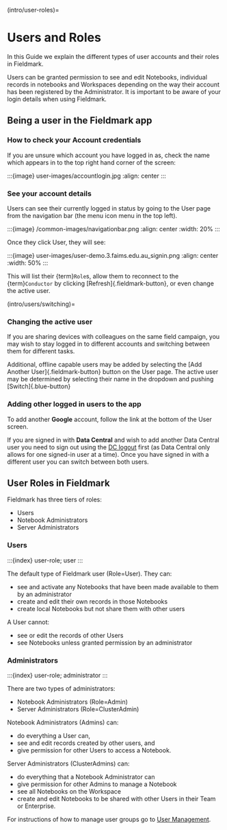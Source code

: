 (intro/user-roles)=
# Users and Roles

In this Guide we explain the different types of user accounts and their roles in Fieldmark.

Users can be granted permission to see and edit Notebooks, individual records in notebooks and Workspaces depending on the way their account has been registered by the Administrator. It is important to be aware of your login details when using Fieldmark.  

## Being a user in the Fieldmark app

### How to check your Account credentials

If you are unsure which account you have logged in as, check the name which appears in to the top right hand corner of the screen: 

:::{image} user-images/accountlogin.jpg
:align: center
:::


### See your account details

Users can see their currently logged in status by going to the User page from the navigation bar (the menu icon <span class="material-icons">menu</span> in the top left).

:::{image} /common-images/navigationbar.png
:align: center
:width: 20%
:::

Once they click User, they will see:

:::{image} user-images/user-demo.3.faims.edu.au_signin.png
:align: center
:width: 50%
:::

This will list their {term}`Role`s, allow them to reconnect to the {term}`Conductor` by clicking [Refresh]{.fieldmark-button}, or even change the active user.

(intro/users/switching)=
### Changing the active user

If you are sharing devices with colleagues on the same field campaign, you may wish to stay logged in to different accounts and switching between them for different tasks. 

Additional, offline capable users may be added by selecting the [Add Another User]{.fieldmark-button} button on the User page. The active user may be determined by selecting their name in the dropdown and pushing [Switch]{.blue-button}


### Adding other logged in users to the app

To add another **Google** account, follow the link at the bottom of the User screen.

If you are signed in with **Data Central** and wish to add another Data Central user you need to sign out using the [DC logout](https://auth.datacentral.org.au/cas/logout) first (as Data Central only allows for one signed-in user at a time). Once you have signed in with a different user you can switch between both users.


## User Roles in Fieldmark

Fieldmark has three tiers of roles:

* Users
* Notebook Administrators
* Server Administrators

### Users
:::{index} user-role; user
:::


The default type of Fieldmark user (Role=User). They can:

- see and activate any Notebooks that have been made available to them by an administrator
- create and edit their own records in those Notebooks
- create local Notebooks but not share them with other users  

A User cannot:

- see or edit the records of other Users
- see Notebooks unless granted permission by an administrator

### Administrators
:::{index} user-role; administrator
:::

There are two types of administrators:

- Notebook Administrators (Role=Admin)
- Server Administrators (Role=ClusterAdmin)

Notebook Administrators (Admins) can:

- do everything a User can,
- see and edit records created by other users, and
- give permission for other Users to access a Notebook.  

Server Administrators (ClusterAdmins) can:

- do everything that a Notebook Administrator can
- give permission for other Admins to manage a Notebook
- see all Notebooks on the Workspace
- create and edit Notebooks to be shared with other Users in their Team or Enterprise.

For instructions of how to manage user groups go to [User Management](advanced/user-management).




<link href="https://fonts.googleapis.com/icon?family=Material+Icons"
      rel="stylesheet">